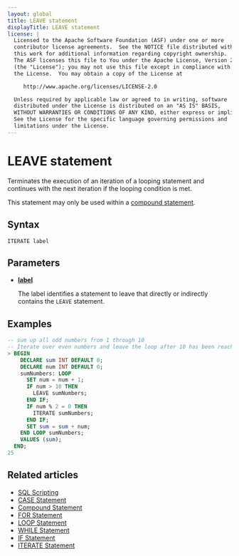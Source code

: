 ```yaml
---
layout: global
title: LEAVE statement
displayTitle: LEAVE statement
license: |
  Licensed to the Apache Software Foundation (ASF) under one or more
  contributor license agreements.  See the NOTICE file distributed with
  this work for additional information regarding copyright ownership.
  The ASF licenses this file to You under the Apache License, Version 2.0
  (the "License"); you may not use this file except in compliance with
  the License.  You may obtain a copy of the License at

     http://www.apache.org/licenses/LICENSE-2.0

  Unless required by applicable law or agreed to in writing, software
  distributed under the License is distributed on an "AS IS" BASIS,
  WITHOUT WARRANTIES OR CONDITIONS OF ANY KIND, either express or implied.
  See the License for the specific language governing permissions and
  limitations under the License.
---
```


# LEAVE statement

Terminates the execution of an iteration of a looping statement and continues with the next iteration if the looping condition is met.

This statement may only be used within a [compound statement](compound-stmt.md).

## Syntax

```
ITERATE label
```

## Parameters

- **[label](/sql/language-manual/sql-ref-names.md#label-name)**

  The label identifies a statement to leave that directly or indirectly contains the `LEAVE` statement.

## Examples

```SQL
-- sum up all odd numbers from 1 through 10
-- Iterate over even numbers and leave the loop after 10 has been reached.
> BEGIN
    DECLARE sum INT DEFAULT 0;
    DECLARE num INT DEFAULT 0;
    sumNumbers: LOOP
      SET num = num + 1;
      IF num > 10 THEN
        LEAVE sumNumbers;
      END IF;
      IF num % 2 = 0 THEN
        ITERATE sumNumbers;
      END IF;
      SET sum = sum + num;
    END LOOP sumNumbers;
    VALUES (sum);
  END;
25
```

## Related articles

- [SQL Scripting](/sql/language-manual/sql-ref-scripting.md)
- [CASE Statement](/sql/language-manual/control-flow/case-stmt.md)
- [Compound Statement](/sql/language-manual/control-flow/compound-stmt.md)
- [FOR Statement](/sql/language-manual/control-flow/for-stmt.md)
- [LOOP Statement](/sql/language-manual/control-flow/loop-stmt.md)
- [WHILE Statement](/sql/language-manual/control-flow/while-stmt.md)
- [IF Statement](/sql/language-manual/control-flow/if-stmt.md)
- [ITERATE Statement](/sql/language-manual/control-flow/iterate-stmt.md)

```

```
